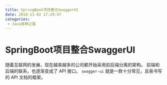 ```yaml
---
title: SpringBoot项目整合SwaggerUI
date: 2018-11-02 17:29:57
categories: 
 - Java成神之路
---
```

# SpringBoot项目整合SwaggerUI

随着互联网的发展，现在越来越多的公司都开始采用前后端分离的架构。
前端和后端的联系，也逐渐变成了 API 接口。
`swagger-ui` 就是一款十分常见，且易书写的 API 文档的框架。